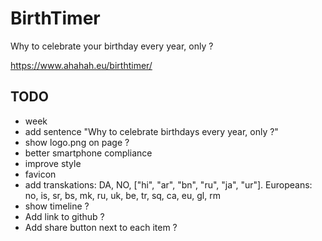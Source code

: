 # BirthTimer

Why to celebrate your birthday every year, only ?

https://www.ahahah.eu/birthtimer/

## TODO

- week
- add sentence "Why to celebrate birthdays every year, only ?"
- show logo.png on page ?
- better smartphone compliance
- improve style
- favicon
- add transkations: DA, NO, ["hi", "ar", "bn", "ru", "ja", "ur"]. Europeans: no, is, sr, bs, mk, ru, uk, be, tr, sq, ca, eu, gl, rm
- show timeline ?
- Add link to github ?
- Add share button next to each item ?

